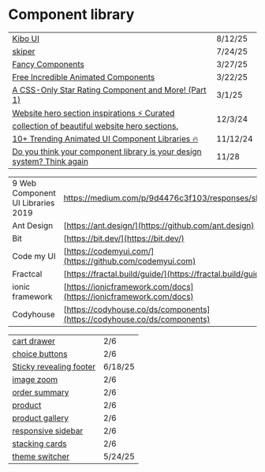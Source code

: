 # Component library

|                                                                                                                                                                                                                               |          |
| ----------------------------------------------------------------------------------------------------------------------------------------------------------------------------------------------------------------------------- | -------- |
| [Kibo UI](https://app.daily.dev/posts/if-you-re-using-shadcn-ui-in-your-projects-this-addon-might-be-exactly-what-you-re-missing-it-br-omfusrxea)                                                                             | 8/12/25  |
| [skiper](https://skiper-ui.com/docs/components/image-cursortrail)                                                                                                                                                             | 7/24/25  |
| [Fancy Components](https://www.fancycomponents.dev/docs/components/text/text-rotate)                                                                                                                                          | 3/27/25  |
| [Free Incredible Animated Components](https://app.daily.dev/posts/free-incredible-animated-components-elle9kygq)                                                                                                              | 3/22/25  |
| [A CSS-Only Star Rating Component and More! (Part 1)](https://app.daily.dev/posts/a-css-only-star-rating-component-and-more-part-1--lmftbq3ue)                                                                                | 3/1/25   |
| [Website hero section inspirations ⚡️ Curated collection of beautiful website hero sections.](https://app.daily.dev/posts/website-hero-section-inspirations-curated-collection-of-beautiful-website-hero-sections--qjugwwd1s) | 12/3/24  |
| [10+ Trending Animated UI Component Libraries 🔥](https://dev.to/themeselection/10-trending-animated-ui-component-libraries-4joe?ref=dailydev)                                                                                | 11/12/24 |
| [Do you think your component library is your design system? Think again](https://uxdesign.cc/do-you-think-your-component-library-is-your-design-system-think-again-7e2c902b5275)                                              | 11/28    |

|                                   |                                                                          |
| --------------------------------- | ------------------------------------------------------------------------ |
| 9 Web Component UI Libraries 2019 | https://medium.com/p/9d4476c3f103/responses/show                         |
| Ant Design                        | [https://ant.design/](https://github.com/ant.design)                     |
| Bit                               | [https://bit.dev/](https://bit.dev/)                                     |
| Code my UI                        | [https://codemyui.com/](https://github.com/codemyui.com)                 |
| Fractcal                          | [https://fractal.build/guide/](https://fractal.build/guide/)             |
| ionic framework                   | [https://ionicframework.com/docs](https://ionicframework.com/docs)       |
| Codyhouse                         | [https://codyhouse.co/ds/components](https://codyhouse.co/ds/components) |

|                                                                                          |         |
| ---------------------------------------------------------------------------------------- | ------- |
| [cart drawer](https://codyhouse.co/ds/components/app/cart-drawer)                        | 2/6     |
| [choice buttons](https://codyhouse.co/ds/components/app/choice-buttons)                  | 2/6     |
| [Sticky revealing footer](https://app.daily.dev/posts/sticky-revealing-footer-xgousaiwf) | 6/18/25 |
| [image zoom](https://codyhouse.co/ds/components/app/image-zoom)                          | 2/6     |
| [order summary](https://codyhouse.co/ds/components/app/order-summary)                    | 2/6     |
| [product](https://codyhouse.co/ds/components/app/product)                                | 2/6     |
| [product gallery](https://codyhouse.co/ds/components/app/products-gallery)               | 2/6     |
| [responsive sidebar](https://codyhouse.co/ds/components/app/responsive-sidebar)          | 2/6     |
| [stacking cards](https://codyhouse.co/ds/components/app/stacking-cards)                  | 2/6     |
| [theme switcher](https://chanhdai.com/blog/theme-switcher-component?ref=dailydev)        | 5/24/25 |
